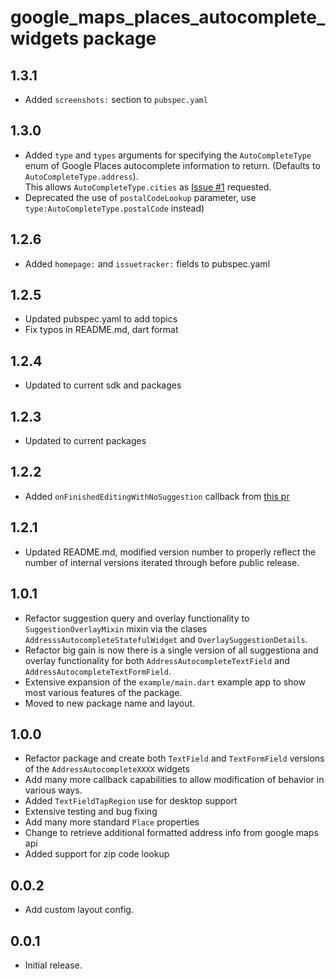 # google_maps_places_autocomplete_widgets package

## 1.3.1

* Added `screenshots:` section to `pubspec.yaml`

## 1.3.0

* Added `type` and `types` arguments for specifying the `AutoCompleteType` enum of Google Places autocomplete information to
  return.  (Defaults to `AutoCompleteType.address`).  
  This allows `AutoCompleteType.cities` as [Issue #1](https://github.com/timmaffett/google_maps_places_autocomplete_widgets/issues/1) requested.
* Deprecated the use of `postalCodeLookup` parameter, use `type:AutoCompleteType.postalCode` instead)

## 1.2.6

* Added `homepage:` and `issuetracker:` fields to pubspec.yaml

## 1.2.5

* Updated pubspec.yaml to add topics
* Fix typos in README.md, dart format

## 1.2.4

* Updated to current sdk and packages

## 1.2.3

* Updated to current packages

## 1.2.2

* Added `onFinishedEditingWithNoSuggestion` callback from [this pr](https://github.com/leandro-zanardi/maps_places_autocomplete/pull/6)

## 1.2.1

* Updated README.md, modified version number to properly reflect the number of internal versions
  iterated through before public release.

## 1.0.1

* Refactor suggestion query and overlay functionality to `SuggestionOverlayMixin`
  mixin via the clases `AddresssAutocompleteStatefulWidget` and
  `OverlaySuggestionDetails`.
* Refactor big gain is now there is a single version of all suggestiona and overlay
  functionality for both `AddressAutocompleteTextField` and
  `AddressAutocompleteTextFormField`.
* Extensive expansion of the `example/main.dart` example app to show most various
  features of the package.
* Moved to new package name and layout.

## 1.0.0

* Refactor package and create both `TextField` and `TextFormField` versions of the
  `AddressAutocompleteXXXX` widgets
* Add many more callback capabilities to allow modification of behavior in various
  ways.
* Added `TextFieldTapRegion` use for desktop support
* Extensive testing and bug fixing
* Add many more standard `Place` properties
* Change to retrieve additional formatted address info from google maps api
* Added support for zip code lookup

## 0.0.2

* Add custom layout config.

## 0.0.1

* Initial release.
